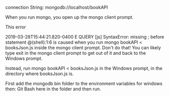 connection String: mongodb://localhost/bookAPI

When you run mongo, you open up the mongo client prompt.

This error

2019-03-28T15:44:21.820-0400 E QUERY [js] SyntaxError: missing ; before statement @(shell):1:6 
is caused when you run mongo bookAPI < booksJson.js inside the mongo client prompt.
Don't do that!
You can likely type exit in the mongo client prompt to get out of it and back to the Windows prompt.

Instead, run mongo bookAPI < booksJson.js in the Windows prompt, in the directory where booksJson.js is.

First add the mongodb bin folder to the environment variables for windows
then:
Git Bash here in the folder and then run.
